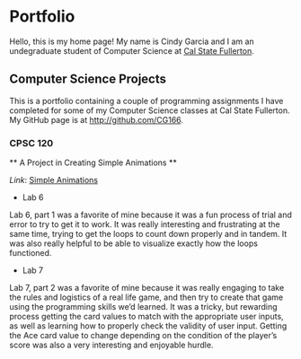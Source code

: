 # Portfolio

Hello, this is my home page! My name is Cindy Garcia and I am an undegraduate student of Computer Science at [Cal State Fullerton](http://www.fullerton.edu/).

## Computer Science Projects

This is a portfolio containing a couple of programming assignments I have completed for some of my Computer Science classes at Cal State Fullerton. My GitHub page is at http://github.com/CG166.

### CPSC 120

** A Project in Creating Simple Animations **

*Link*: [Simple Animations](https://github.com/cpsc-pilot-fall-2022/cpsc-120-lab-12-cindy.git)


* Lab 6

Lab 6, part 1 was a favorite of mine because it was a fun process of trial and error to try to get it to work. It was really interesting and frustrating at the same time, trying to get the loops to count down properly and in tandem. It was also really helpful to be able to visualize exactly how the loops functioned.


* Lab 7

Lab 7, part 2 was a favorite of mine because it was really engaging to take the rules and logistics of a real life game, and then try to create that game using the programming skills we’d learned. It was a tricky, but rewarding process getting the card values to match with the appropriate user inputs, as well as learning how to properly check the validity of user input. Getting the Ace card value to change depending on the condition of the player’s score was also a very interesting and enjoyable hurdle.


